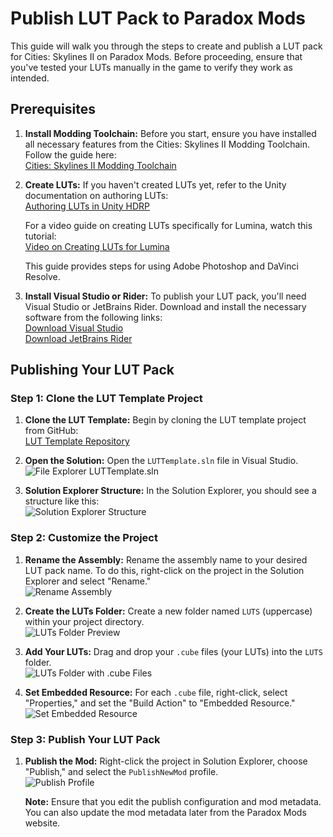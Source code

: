 # Publish LUT Pack to Paradox Mods

This guide will walk you through the steps to create and publish a LUT pack for Cities: Skylines II on Paradox Mods. Before proceeding, ensure that you've tested your LUTs manually in the game to verify they work as intended.


## Prerequisites

1. **Install Modding Toolchain:**
   Before you start, ensure you have installed all necessary features from the Cities: Skylines II Modding Toolchain. Follow the guide here:  
   [Cities: Skylines II Modding Toolchain](https://cs2.paradoxwikis.com/Modding_Toolchain)

2. **Create LUTs:**
   If you haven't created LUTs yet, refer to the Unity documentation on authoring LUTs:  
   [Authoring LUTs in Unity HDRP](https://docs.unity3d.com/Packages/com.unity.render-pipelines.high-definition@14.0/manual/Authoring-LUTs.html)

   For a video guide on creating LUTs specifically for Lumina, watch this tutorial:  
   [Video on Creating LUTs for Lumina](https://www.youtube.com/watch?v=uAKRjDkZey4)

   This guide provides steps for using Adobe Photoshop and DaVinci Resolve.

3. **Install Visual Studio or Rider:**
   To publish your LUT pack, you'll need Visual Studio or JetBrains Rider. Download and install the necessary software from the following links:  
   [Download Visual Studio](https://visualstudio.microsoft.com/)  
   [Download JetBrains Rider](https://www.jetbrains.com/rider/)


## Publishing Your LUT Pack

### Step 1: Clone the LUT Template Project

1. **Clone the LUT Template:**
   Begin by cloning the LUT template project from GitHub:  
   [LUT Template Repository](https://github.com/NyokoDev/LUTTemplate)

2. **Open the Solution:**
   Open the `LUTTemplate.sln` file in Visual Studio.  
   ![File Explorer LUTTemplate.sln](https://imgur.com/HPtIL4u.png)

3. **Solution Explorer Structure:**
   In the Solution Explorer, you should see a structure like this:  
   ![Solution Explorer Structure](https://i.imgur.com/bfY5xOq.png)

### Step 2: Customize the Project

1. **Rename the Assembly:**
   Rename the assembly name to your desired LUT pack name. To do this, right-click on the project in the Solution Explorer and select "Rename."  
   ![Rename Assembly](https://i.imgur.com/fskjmcz.png)

2. **Create the LUTs Folder:**
   Create a new folder named `LUTS` (uppercase) within your project directory.  
   ![LUTs Folder Preview](https://i.imgur.com/Z9rU16Y.png)

3. **Add Your LUTs:**
   Drag and drop your `.cube` files (your LUTs) into the `LUTS` folder.  
   ![LUTs Folder with .cube Files](https://i.imgur.com/esnbIXy.png)

4. **Set Embedded Resource:**
   For each `.cube` file, right-click, select "Properties," and set the "Build Action" to "Embedded Resource."  
   ![Set Embedded Resource](https://i.imgur.com/9WjmtgB.png)

### Step 3: Publish Your LUT Pack

1. **Publish the Mod:**
   Right-click the project in Solution Explorer, choose "Publish," and select the `PublishNewMod` profile.  
   ![Publish Profile](https://i.imgur.com/bzdyrXj.png)

   **Note:** Ensure that you edit the publish configuration and mod metadata. You can also update the mod metadata later from the Paradox Mods website.